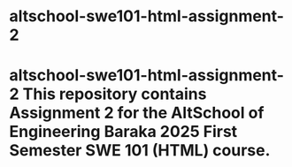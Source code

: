 # altschool-swe101-html-assignment-2
# altschool-swe101-html-assignment-2 This repository contains Assignment 2 for the AltSchool of Engineering Baraka 2025 First Semester SWE 101 (HTML) course.
